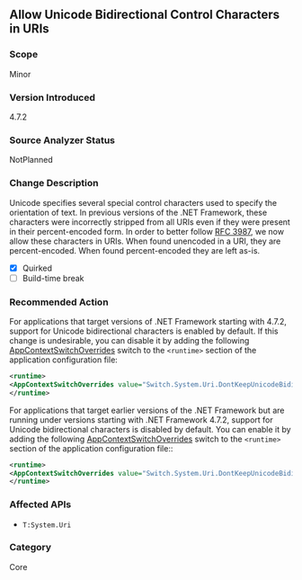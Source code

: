 ## Allow Unicode Bidirectional Control Characters in URIs

### Scope
Minor

### Version Introduced
4.7.2

### Source Analyzer Status
NotPlanned

### Change Description
Unicode specifies several special control characters used to specify the orientation of text.
In previous versions of the .NET Framework, these characters were incorrectly stripped
from all URIs even if they were present in their percent-encoded form. In order to better 
follow [RFC 3987](http://tools.ietf.org/html/rfc3987), we now allow these characters in URIs. When found unencoded
in a URI, they are percent-encoded. When found percent-encoded they are left as-is.

- [x] Quirked
- [ ] Build-time break

### Recommended Action
For applications that target versions of .NET Framework starting with 4.7.2, support for Unicode bidirectional characters is enabled by default. If this change is undesirable, you can disable it by adding the following [AppContextSwitchOverrides](~/docs/framework/configure-apps/file-schema/runtime/appcontextswitchoverrides-element.md) switch to the `<runtime>` section of the application configuration file:
```xml
<runtime>
<AppContextSwitchOverrides value="Switch.System.Uri.DontKeepUnicodeBidiFormattingCharacters=true" />
</runtime>
```
For applications that target earlier versions of the .NET Framework but are running under versions starting with .NET Framework 4.7.2, support for Unicode bidirectional characters is disabled by default. You can enable it by adding the following [AppContextSwitchOverrides](~/docs/framework/configure-apps/file-schema/runtime/appcontextswitchoverrides-element.md) switch to the `<runtime>` section of the application configuration file::
```xml
<runtime>
<AppContextSwitchOverrides value="Switch.System.Uri.DontKeepUnicodeBidiFormattingCharacters=false" />
</runtime>
```

### Affected APIs
* `T:System.Uri`

### Category
Core

<!--
    ### Original Bug
    https://devdiv.visualstudio.com/DevDiv/_workitems?id=130850
-->